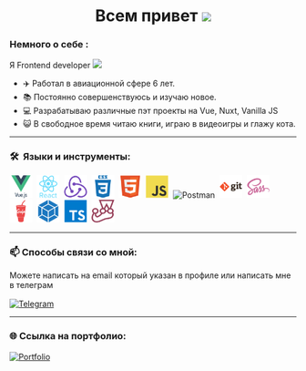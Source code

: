 <h1 align="center">Всем привет <img src="https://media.giphy.com/media/hvRJCLFzcasrR4ia7z/giphy.gif" width="40"></h1>

### Немного о себе :

Я Frontend developer <img src="https://media.giphy.com/media/WUlplcMpOCEmTGBtBW/giphy.gif" width="30">

- ✈️ Работал в авиационной сфере 6 лет.
- 📚 Постоянно совершенствуюсь и изучаю новое.
- 💻 Разрабатываю различные пэт проекты на Vue, Nuxt, Vanilla JS
- 😺 В свободное время читаю книги, играю в видеоигры и глажу кота.

---

### 🛠 &nbsp;Языки и инструменты:

<p>
<img src="https://github.com/devicons/devicon/blob/master/icons/vuejs/vuejs-original-wordmark.svg" title="Vue" alt="Vue" width="40" height="40"/>&nbsp;
<img src="https://github.com/devicons/devicon/blob/master/icons/react/react-original-wordmark.svg" title="React" alt="React" width="40" height="40"/>&nbsp;
<img src="https://github.com/devicons/devicon/blob/master/icons/redux/redux-original.svg" title="Redux" alt="Redux " width="40" height="40"/>&nbsp;
<img src="https://github.com/devicons/devicon/blob/master/icons/css3/css3-plain-wordmark.svg"  title="CSS3" alt="CSS" width="40" height="40"/>&nbsp;
<img src="https://github.com/devicons/devicon/blob/master/icons/html5/html5-original.svg" title="HTML5" alt="HTML" width="40" height="40"/>&nbsp;
<img src="https://github.com/devicons/devicon/blob/master/icons/javascript/javascript-original.svg" title="JavaScript" alt="JavaScript" width="40" height="40"/>&nbsp;
<img src="https://www.vectorlogo.zone/logos/getpostman/getpostman-icon.svg" title="Postman"  alt="Postman" width="40" height="40"/>&nbsp;
<img src="https://github.com/devicons/devicon/blob/master/icons/git/git-original-wordmark.svg" title="Git" **alt="Git" width="40" height="40"/>&nbsp;
<img src="https://github.com/devicons/devicon/blob/master/icons/sass/sass-original.svg" title="SASS" **alt="SASS" width="40" height="40"/>&nbsp;
<img src="https://github.com/devicons/devicon/blob/master/icons/gulp/gulp-plain.svg" title="Gulp" **alt="Gulp" width="40" height="40"/>&nbsp;
<img src="https://github.com/devicons/devicon/blob/master/icons/webpack/webpack-plain.svg" title="Webpack" **alt="Webpack" width="40" height="40"/>&nbsp;
<img src="https://github.com/devicons/devicon/blob/master/icons/typescript/typescript-original.svg" title="TypeScript" **alt="TypeScript" width="40" height="40"/>&nbsp;
<img src="https://github.com/devicons/devicon/blob/master/icons/jest/jest-plain.svg" title="Jest" **alt="Jest" width="40" height="40"/>&nbsp;
</p>

---

### 📫 Способы связи со мной:
Можете написать на email который указан в профиле или написать мне в телеграм

[<img src="https://cdn-icons-png.flaticon.com/512/5968/5968804.png" height="40" align="center" alt="Telegram" title="telegram"/>](https://t.me/FantasticFox007)

---

### 🌐 Ссылка на портфолио:

[<img src="https://cdn-icons-png.flaticon.com/512/3308/3308395.png" height="40em" align="center" alt="Portfolio" title="Portfolio"/>](https://fantasticfox91.github.io/myCV/)
